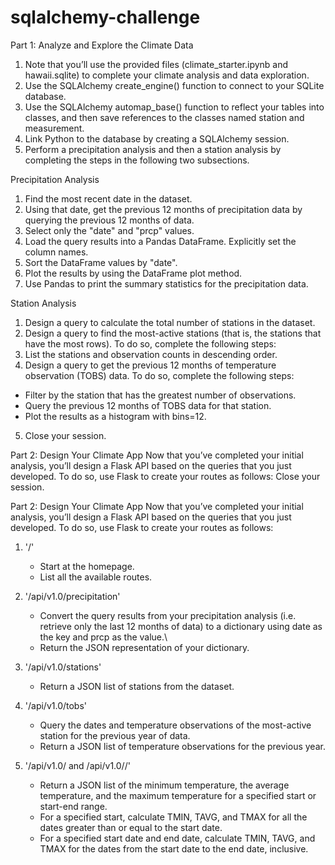 # sqlalchemy-challenge
 
Part 1: Analyze and Explore the Climate Data
1. Note that you’ll use the provided files (climate_starter.ipynb and hawaii.sqlite) to complete your climate analysis and data exploration.
2. Use the SQLAlchemy create_engine() function to connect to your SQLite database.
3. Use the SQLAlchemy automap_base() function to reflect your tables into classes, and then save references to the classes named station and measurement.
4. Link Python to the database by creating a SQLAlchemy session.
5. Perform a precipitation analysis and then a station analysis by completing the steps in the following two subsections.

Precipitation Analysis
1. Find the most recent date in the dataset.
2. Using that date, get the previous 12 months of precipitation data by querying the previous 12 months of data.
3. Select only the "date" and "prcp" values.
4. Load the query results into a Pandas DataFrame. Explicitly set the column names.
5. Sort the DataFrame values by "date".
6. Plot the results by using the DataFrame plot method.
7. Use Pandas to print the summary statistics for the precipitation data.

Station Analysis
1. Design a query to calculate the total number of stations in the dataset.
2. Design a query to find the most-active stations (that is, the stations that have the most rows). To do so, complete the following steps:
3. List the stations and observation counts in descending order.
4. Design a query to get the previous 12 months of temperature observation (TOBS) data. To do so, complete the following steps:
- Filter by the station that has the greatest number of observations.
- Query the previous 12 months of TOBS data for that station.
- Plot the results as a histogram with bins=12.
5. Close your session.

Part 2: Design Your Climate App
Now that you’ve completed your initial analysis, you’ll design a Flask API based on the queries that you just developed. To do so, use Flask to create your routes as follows:
Close your session.

Part 2: Design Your Climate App
Now that you’ve completed your initial analysis, you’ll design a Flask API based on the queries that you just developed. To do so, use Flask to create your routes as follows:

1. '/'
   - Start at the homepage.
   - List all the available routes.

3. '/api/v1.0/precipitation'
   - Convert the query results from your precipitation analysis (i.e. retrieve only the last 12 months of data) to a dictionary using date as the key and prcp as the value.\
   - Return the JSON representation of your dictionary.

3. '/api/v1.0/stations'
   - Return a JSON list of stations from the dataset.
     
4. '/api/v1.0/tobs'
   - Query the dates and temperature observations of the most-active station for the previous year of data.
   - Return a JSON list of temperature observations for the previous year.

5. '/api/v1.0/<start> and /api/v1.0/<start>/<end>'
   - Return a JSON list of the minimum temperature, the average temperature, and the maximum temperature for a specified start or start-end range.
   - For a specified start, calculate TMIN, TAVG, and TMAX for all the dates greater than or equal to the start date.
   - For a specified start date and end date, calculate TMIN, TAVG, and TMAX for the dates from the start date to the end date, inclusive.
